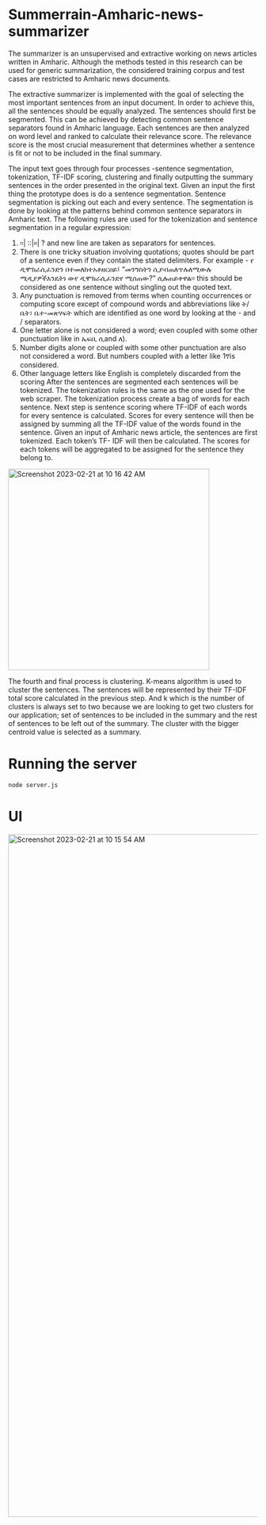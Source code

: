 # Summerrain-Amharic-news-summarizer

The summarizer is an unsupervised and extractive working on news articles written in Amharic. 
Although the methods tested in this research can be used for generic summarization, the considered training corpus and test cases are restricted to Amharic news documents.

The extractive summarizer is implemented with the goal of selecting the most important sentences from an input document. In order to achieve this, all the sentences should be equally analyzed. The sentences should first be segmented. This can be achieved by detecting common sentence separators found in Amharic language. Each sentences are then analyzed on word level and ranked to calculate their relevance score. The relevance score is the most crucial measurement that determines whether a sentence is fit or not to be included in the final summary.

The input text goes through four processes -sentence segmentation, tokenization, TF-IDF scoring, clustering and finally outputting the summary sentences in the order presented in the original text.
Given an input the first thing the prototype does is do a sentence segmentation. Sentence segmentation is picking out each and every sentence. The segmentation is done by looking at the patterns behind common sentence separators in Amharic text. The following rules are used for the tokenization and sentence segmentation in a regular expression:

1. ፡፡| ::|።| ? and new line are taken as separators for sentences.
2. There is one tricky situation involving quotations; quotes should be part of a sentence even if they contain the stated delimiters. For example - የ ዲሞክራሲፈንድን በተመለከተአቶዘርዐይ፤ “መንግስትን ሲያብጠለጥሉለሚውሉ ሚዲያዎችእንዴትነ ውየ ዲሞክራሲፈንድየ ሚሰጠው?” ሲሉጠይቀዋል፡፡ this should be considered as one sentence without singling out the quoted text.
3. Any punctuation is removed from terms when counting occurrences or computing score except of compound words and abbreviations like ት/ቤት፣ ቤተ-መጽሃፍት which are identified as one word by looking at the - and / separators.
4. One letter alone is not considered a word; even coupled with some other punctuation like in ኤፍቢ ሲand ለ).
5. Number digits alone or coupled with some other punctuation are also not considered a word. But numbers coupled with a letter like 1ኛis considered.
6. Other language letters like English is completely discarded from the scoring
After the sentences are segmented each sentences will be tokenized. The tokenization rules is the same as the one used for the web scraper. The tokenization process create a bag of words for each sentence.
Next step is sentence scoring where TF-IDF of each words for every sentence is calculated. Scores for every sentence will then be assigned by summing all the TF-IDF value of the words found in the sentence. Given an input of Amharic news article, the sentences are first tokenized. Each token’s TF- IDF will then be calculated. The scores for each tokens will be aggregated to be assigned for the sentence they belong to.


<img width="406" alt="Screenshot 2023-02-21 at 10 16 42 AM" src="https://user-images.githubusercontent.com/5771578/220274586-1e2c603b-f00d-413d-b8b3-9a35baa07d16.png">


The fourth and final process is clustering. K-means algorithm is used to cluster the sentences. The sentences will be represented by their TF-IDF total score calculated in the previous step. And k which is the number of clusters is always set to two because we are looking to get two clusters for our application; set of sentences to be included in the summary and the rest of sentences to be left out of the summary. The cluster with the bigger centroid value is selected as a summary. 

# Running the server

```
node server.js
```

# UI

<img width="1377" alt="Screenshot 2023-02-21 at 10 15 54 AM" src="https://user-images.githubusercontent.com/5771578/220274395-36bfa3f5-5f2e-404b-84b1-35dc3fc554cf.png">
